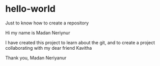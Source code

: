 # hello-world
Just to know how to create a repository

Hi my name is Madan Neriynur

I have created this project to learn about the git, and to create a project collaborating with my dear friend Kavitha

Thank you,
Madan Neriyanur
